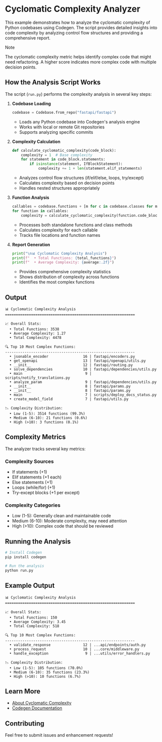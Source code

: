 # Cyclomatic Complexity Analyzer

This example demonstrates how to analyze the cyclomatic complexity of Python codebases using Codegen. The script provides detailed insights into code complexity by analyzing control flow structures and providing a comprehensive report.

> [!NOTE]
> The cyclomatic complexity metric helps identify complex code that might need refactoring. A higher score indicates more complex code with multiple decision points.

## How the Analysis Script Works

The script (`run.py`) performs the complexity analysis in several key steps:

1. **Codebase Loading**
   ```python
   codebase = Codebase.from_repo("fastapi/fastapi")
   ```
   - Loads any Python codebase into Codegen's analysis engine
   - Works with local or remote Git repositories
   - Supports analyzing specific commits

2. **Complexity Calculation**
   ```python
   def calculate_cyclomatic_complexity(code_block):
       complexity = 1  # Base complexity
       for statement in code_block.statements:
           if isinstance(statement, IfBlockStatement):
               complexity += 1 + len(statement.elif_statements)
   ```
   - Analyzes control flow structures (if/elif/else, loops, try/except)
   - Calculates complexity based on decision points
   - Handles nested structures appropriately

3. **Function Analysis**
   ```python
   callables = codebase.functions + [m for c in codebase.classes for m in c.methods]
   for function in callables:
       complexity = calculate_cyclomatic_complexity(function.code_block)
   ```
   - Processes both standalone functions and class methods
   - Calculates complexity for each callable
   - Tracks file locations and function names

4. **Report Generation**
   ```python
   print("\n📊 Cyclomatic Complexity Analysis")
   print(f"  • Total Functions: {total_functions}")
   print(f"  • Average Complexity: {average:.2f}")
   ```
   - Provides comprehensive complexity statistics
   - Shows distribution of complexity across functions
   - Identifies the most complex functions

## Output
```
📊 Cyclomatic Complexity Analysis
============================================================

📈 Overall Stats:
  • Total Functions: 3538
  • Average Complexity: 1.27
  • Total Complexity: 4478

🔍 Top 10 Most Complex Functions:
------------------------------------------------------------
  • jsonable_encoder                16 | fastapi/encoders.py
  • get_openapi                     13 | fastapi/openapi/utils.py
  • __init__                        12 | fastapi/routing.py
  • solve_dependencies              10 | fastapi/dependencies/utils.py
  • main                             9 | scripts/notify_translations.py
  • analyze_param                    9 | fastapi/dependencies/utils.py
  • __init__                         8 | fastapi/params.py
  • __init__                         8 | fastapi/params.py
  • main                             7 | scripts/deploy_docs_status.py
  • create_model_field               7 | fastapi/utils.py

📉 Complexity Distribution:
  • Low (1-5): 3514 functions (99.3%)
  • Medium (6-10): 21 functions (0.6%)
  • High (>10): 3 functions (0.1%)
```

## Complexity Metrics

The analyzer tracks several key metrics:

### Complexity Sources
- If statements (+1)
- Elif statements (+1 each)
- Else statements (+1)
- Loops (while/for) (+1)
- Try-except blocks (+1 per except)

### Complexity Categories
- Low (1-5): Generally clean and maintainable code
- Medium (6-10): Moderate complexity, may need attention
- High (>10): Complex code that should be reviewed

## Running the Analysis

```bash
# Install Codegen
pip install codegen

# Run the analysis
python run.py
```

## Example Output

```
📊 Cyclomatic Complexity Analysis
============================================================

📈 Overall Stats:
  • Total Functions: 150
  • Average Complexity: 3.45
  • Total Complexity: 518

🔍 Top 10 Most Complex Functions:
------------------------------------------------------------
  • validate_response               12 | ...api/endpoints/auth.py
  • process_request                 10 | ...core/middleware.py
  • handle_exception                 9 | ...utils/error_handlers.py

📉 Complexity Distribution:
  • Low (1-5): 105 functions (70.0%)
  • Medium (6-10): 35 functions (23.3%)
  • High (>10): 10 functions (6.7%)
```

## Learn More

- [About Cyclomatic Complexity](https://en.wikipedia.org/wiki/Cyclomatic_complexity)
- [Codegen Documentation](https://docs.codegen.com)

## Contributing

Feel free to submit issues and enhancement requests!